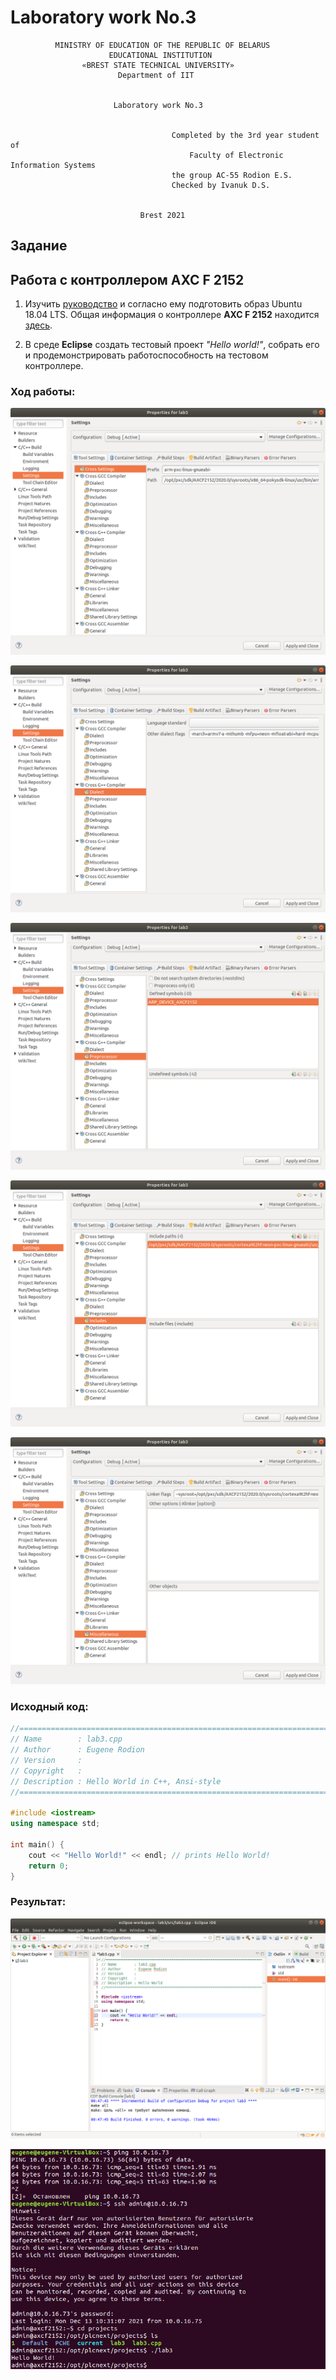 # Laboratory work No.3              
              MINISTRY OF EDUCATION OF THE REPUBLIC OF BELARUS
                          EDUCATIONAL INSTITUTION 
                    «BREST STATE TECHNICAL UNIVERSITY»        
                            Department of IIT


                           Laboratory work No.3 


	                                	Completed by the 3rd year student of 
                                            Faculty of Electronic Information Systems
	                                	the group AC-55 Rodion E.S.
                                 		Checked by Ivanuk D.S.


                                 Brest 2021

## Задание 
## Работа с контроллером **AXC F 2152** ##

1. Изучить [руководство](https://github.com/savushkin-r-d/PLCnext_howto/tree/master/HowTo%20install%20Linux%20(Ubuntu)%20tools%20for%20C%2B%2B%20programming%20with%20Eclipse%20IDE) и согласно ему подготовить образ Ubuntu 18.04 LTS. Общая информация о контроллере **AXC F 2152** находится [здесь](https://www.plcnext-community.net/index.php?option=com_wrapper&view=wrapper&Itemid=374&lang=en).

2. В среде **Eclipse** создать тестовый проект *"Hello world!"*, собрать его и продемонстрировать работоспособность на тестовом контроллере.

### Ход работы:
<p align="center">
  <img src ="https://github.com/uuujjin/PLCscreenshot/blob/main/1.png">
</p>
<p align="center">
  <img src ="https://github.com/uuujjin/PLCscreenshot/blob/main/2.png">
</p>
<p align="center">
  <img src ="https://github.com/uuujjin/PLCscreenshot/blob/main/3.png">
</p>
<p align="center">
  <img src ="https://github.com/uuujjin/PLCscreenshot/blob/main/4.png">
</p>
<p align="center">
  <img src ="https://github.com/uuujjin/PLCscreenshot/blob/main/5.png">
</p>

### Исходный код:
```C++
//============================================================================
// Name        : lab3.cpp
// Author      : Eugene Rodion
// Version     :
// Copyright   : 
// Description : Hello World in C++, Ansi-style
//============================================================================

#include <iostream>
using namespace std;

int main() {
	cout << "Hello World!" << endl; // prints Hello World!
	return 0;
}

```

### Результат:
<p align="center">
  <img src ="https://github.com/uuujjin/PLCscreenshot/blob/main/6.png">
</p>
<p align="center">
  <img src ="https://github.com/uuujjin/PLCscreenshot/blob/main/lab3.PNG">
</p>
